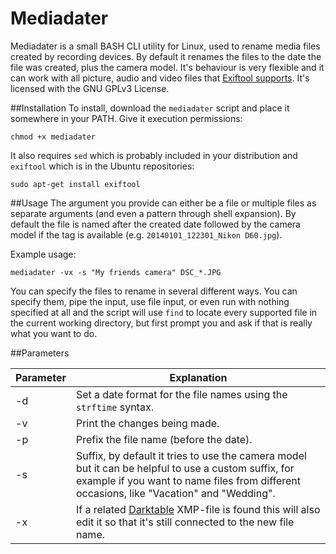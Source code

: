 Mediadater
==========

Mediadater is a small BASH CLI utility for Linux, used to rename media files created by recording devices. By default it renames the files to the date the file was created, plus the camera model. It's behaviour is very flexible and it can work with all picture, audio and video files that [Exiftool supports](https://en.wikipedia.org/wiki/ExifTool#Supported_file_types). It's licensed with the GNU GPLv3 License.

##Installation
To install, download the `mediadater` script and place it somewhere in your PATH. Give it execution permissions:
```
chmod +x mediadater
```

It also requires `sed` which is probably included in your distribution and `exiftool` which is in the Ubuntu repositories:
```
sudo apt-get install exiftool
```

##Usage
The argument you provide can either be a file or multiple files as separate arguments (and even a pattern through shell expansion). By default the file is named after the created date followed by the camera model if the tag is available (e.g. `20140101_122301_Nikon D60.jpg`).

Example usage:
```
mediadater -vx -s "My friends camera" DSC_*.JPG
```

You can specify the files to rename in several different ways. You can specify them, pipe the input, use file input, or even run with nothing specified at all and the script will use `find` to locate every supported file in the current working directory, but first prompt you and ask if that is really what you want to do.

##Parameters

Parameter | Explanation
--------- | -----------
-d        | Set a date format for the file names using the `strftime` syntax.
-v        | Print the changes being made.
-p        | Prefix the file name (before the date).
-s        | Suffix, by default it tries to use the camera model but it can be helpful to use a custom suffix, for example if you want to name files from different occasions, like "Vacation" and "Wedding".
-x        | If a related [Darktable](http://www.darktable.org/) XMP-file is found this will also edit it so that it's still connected to the new file name.
